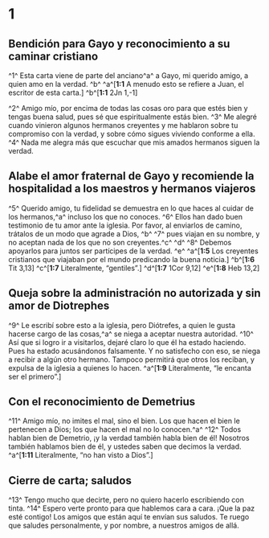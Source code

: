 # 1 
## Bendición para Gayo y reconocimiento a su caminar cristiano
^1^ Esta carta viene de parte del anciano^a^ a Gayo, mi querido amigo, a quien amo en la verdad. ^b^ 
^a^[**1:1** A menudo esto se refiere a Juan, el escritor de esta carta.] ^b^[**1:1** 2Jn 1,-1]

^2^ Amigo mío, por encima de todas las cosas oro para que estés bien y tengas buena salud, pues sé que espiritualmente estás bien. ^3^ Me alegré cuando vinieron algunos hermanos creyentes y me hablaron sobre tu compromiso con la verdad, y sobre cómo sigues viviendo conforme a ella. ^4^ Nada me alegra más que escuchar que mis amados hermanos siguen la verdad. 

## Alabe el amor fraternal de Gayo y recomiende la hospitalidad a los maestros y hermanos viajeros
^5^ Querido amigo, tu fidelidad se demuestra en lo que haces al cuidar de los hermanos,^a^ incluso los que no conoces. ^6^ Ellos han dado buen testimonio de tu amor ante la iglesia. Por favor, al enviarlos de camino, trátalos de un modo que agrade a Dios, ^b^ ^7^ pues viajan en su nombre, y no aceptan nada de los que no son creyentes.^c^ ^d^ ^8^ Debemos apoyarlos para juntos ser partícipes de la verdad. ^e^ 
^a^[**1:5** Los creyentes cristianos que viajaban por el mundo predicando la buena noticia.] ^b^[**1:6** Tit 3,13] ^c^[**1:7** Literalmente, “gentiles”.] ^d^[**1:7** 1Cor 9,12] ^e^[**1:8** Heb 13,2]

## Queja sobre la administración no autorizada y sin amor de Diotrephes
^9^ Le escribí sobre esto a la iglesia, pero Diótrefes, a quien le gusta hacerse cargo de las cosas,^a^ se niega a aceptar nuestra autoridad. ^10^ Así que si logro ir a visitarlos, dejaré claro lo que él ha estado haciendo. Pues ha estado acusándonos falsamente. Y no satisfecho con eso, se niega a recibir a algún otro hermano. Tampoco permitirá que otros los reciban, y expulsa de la iglesia a quienes lo hacen. 
^a^[**1:9** Literalmente, “le encanta ser el primero”.]

## Con el reconocimiento de Demetrius
^11^ Amigo mío, no imites el mal, sino el bien. Los que hacen el bien le pertenecen a Dios; los que hacen el mal no lo conocen.^a^ ^12^ Todos hablan bien de Demetrio, ¡y la verdad también habla bien de él! Nosotros también hablamos bien de él, y ustedes saben que decimos la verdad. 
^a^[**1:11** Literalmente, “no han visto a Dios”.]

## Cierre de carta; saludos
^13^ Tengo mucho que decirte, pero no quiero hacerlo escribiendo con tinta. ^14^ Espero verte pronto para que hablemos cara a cara. ¡Que la paz esté contigo! Los amigos que están aquí te envían sus saludos. Te ruego que saludes personalmente, y por nombre, a nuestros amigos de allá. 